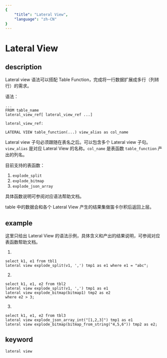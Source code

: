 ```yaml
---
{
    "title": "Lateral View",
    "language": "zh-CN"
}
---
```


<!--
Licensed to the Apache Software Foundation (ASF) under one
or more contributor license agreements.  See the NOTICE file
distributed with this work for additional information
regarding copyright ownership.  The ASF licenses this file
to you under the Apache License, Version 2.0 (the
"License"); you may not use this file except in compliance
with the License.  You may obtain a copy of the License at

  http://www.apache.org/licenses/LICENSE-2.0

Unless required by applicable law or agreed to in writing,
software distributed under the License is distributed on an
"AS IS" BASIS, WITHOUT WARRANTIES OR CONDITIONS OF ANY
KIND, either express or implied.  See the License for the
specific language governing permissions and limitations
under the License.
-->

# Lateral View

## description

Lateral view 语法可以搭配 Table Function，完成将一行数据扩展成多行（列转行）的需求。

语法：

```
...
FROM table_name
lateral_view_ref[ lateral_view_ref ...]

lateral_view_ref:

LATERAL VIEW table_function(...) view_alias as col_name
```
    
Lateral view 子句必须跟随在表名之后。可以包含多个 Lateral view 子句。`view_alias` 是对应 Lateral View 的名称。`col_name` 是表函数 `table_function` 产出的列名。

目前支持的表函数：

1. `explode_split`
2. `explode_bitmap`
3. `explode_json_array`

具体函数说明可参阅对应语法帮助文档。

table 中的数据会和各个 Lateral View 产生的结果集做笛卡尔积后返回上层。

## example

这里只给出 Lateral View 的语法示例，具体含义和产出的结果说明，可参阅对应表函数帮助文档。

1.

```
select k1, e1 from tbl1
lateral view explode_split(v1, ',') tmp1 as e1 where e1 = "abc";
```

2.

```
select k1, e1, e2 from tbl2
lateral view explode_split(v1, ',') tmp1 as e1
lateral view explode_bitmap(bitmap1) tmp2 as e2
where e2 > 3;
```

3.

```
select k1, e1, e2 from tbl3
lateral view explode_json_array_int("[1,2,3]") tmp1 as e1
lateral view explode_bitmap(bitmap_from_string("4,5,6")) tmp2 as e2;
```
## keyword

    lateral view
